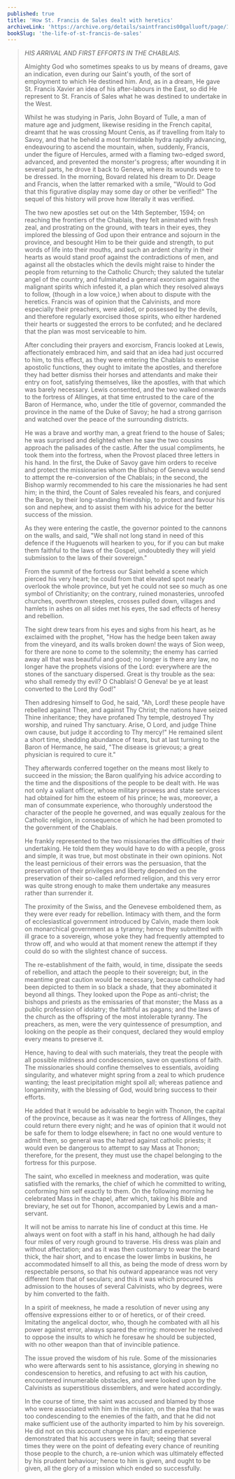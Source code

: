 ```yaml
---
published: true
title: 'How St. Francis de Sales dealt with heretics'
archiveLink: 'https://archive.org/details/saintfrancis00galluoft/page/148?view=theater'
bookSlug: 'the-life-of-st-francis-de-sales'
---
```


> *HIS ARRIVAL AND FIRST EFFORTS IN THE CHABLAIS.*
>
> Almighty God who sometimes speaks to us by means of dreams, gave an indication, even during our Saint's youth, of the sort of employment to which He destined him. And, as in a dream, He gave St. Francis Xavier an idea of his after-labours in the East, so did He represent to St. Francis of Sales what he was destined to undertake in the West.
>
> Whilst he was studying in Paris, John Boyard of Tulle, a man of mature age and judgment, likewise residing in the French capital, dreamt that he was crossing Mount Cenis, as if travelling from Italy to Savoy, and that he beheld a most formidable hydra rapidly advancing, endeavouring to ascend the mountain, when, suddenly, Francis, under the figure of Hercules, armed with a flaming two-edged sword, advanced, and prevented the monster's progress; after wounding it in several parts, he drove it back to Geneva, where its wounds were to be dressed. In the morning, Bovard related his dream to Dr. Deage and Francis, when the latter remarked with a smile, "Would to God that this figurative display may some day or other be verified!" The sequel of this history will prove how literally it was verified.
>
> The two new apostles set out on the 14th September, 1594; on reaching the frontiers of the Chablais, they felt animated with fresh zeal, and prostrating on the ground, with tears in their eyes, they implored the blessing of God upon their entrance and sojourn in the province, and besought Him to be their guide and strength, to put words of life into their mouths, and such an ardent charity in their hearts as would stand proof against the contradictions of men, and against all the obstacles which the devils might raise to hinder the people from returning to the Catholic Church; they saluted the tutelar angel of the country, and fulminated a general exorcism against the malignant spirits which infested it, a plan which they resolved always to follow, (though in a low voice,) when about to dispute with the heretics. Francis was of opinion that the Calvinists, and more especially their preachers, were aided, or possessed by the devils, and therefore regularly exorcised those spirits, who either hardened their hearts or suggested the errors to be confuted; and he declared that the plan was most serviceable to him.
>
> After concluding their prayers and exorcism, Francis looked at Lewis, affectionately embraced him, and said that an idea had just occurred to him, to this effect, as they were entering the Chablais to exercise apostolic functions, they ought to imitate the apostles, and therefore they had better dismiss their horses and attendants and make their entry on foot, satisfying themselves, like the apostles, with that which was barely necessary. Lewis consented, and the two walked onwards to the fortress of Allinges, at that time entrusted to the care of the Baron of Hermance, who, under the title of governor, commanded the province in the name of the Duke of Savoy; he had a strong garrison and watched over the peace of the surrounding districts.
>
> He was a brave and worthy man, a great friend to the house of Sales; he was surprised and delighted when he saw the two cousins approach the palisades of the castle. After the usual compliments, he took them into the fortress, when the Provost placed three letters in his hand. In the first, the Duke of Savoy gave him orders to receive and protect the missionaries whom the Bishop of Geneva would send to attempt the re-conversion of the Chablais; in the second, the Bishop warmly recommended to his care the missionaries he had sent him; in the third, the Count of Sales revealed his fears, and conjured the Baron, by their long-standing friendship, to protect and favour his son and nephew, and to assist them with his advice for the better success of the mission.
>
> As they were entering the castle, the governor pointed to the cannons on the walls, and said, "We shall not long stand in need of this defence if the Huguenots will hearken to you, for if you can but make them faithful to the laws of the Gospel, undoubtedly they will yield submission to the laws of their sovereign."
>
> From the summit of the fortress our Saint beheld a scene which pierced his very heart; he could from that elevated spot nearly overlook the whole province, but yet he could not see so much as one symbol of Christianity; on the contrary, ruined monasteries, unroofed churches, overthrown steeples, crosses pulled down, villages and hamlets in ashes on all sides met his eyes, the sad effects of heresy and rebellion.
>
> The sight drew tears from his eyes and sighs from his heart, as he exclaimed with the prophet, "How has the hedge been taken away from the vineyard, and its walls broken down! the ways of Sion weep, for there are none to come to the solemnity; the enemy has carried away all that was beautiful and good; no longer is there any law, no longer have the prophets visions of the Lord: everywhere are the stones of the sanctuary dispersed. Great is thy trouble as the sea: who shall remedy thy evil? O Chablais! O Geneva! be ye at least converted to the Lord thy God!"
>
> Then addresing himself to God, he said, "Ah, Lord! these people have rebelled against Thee, and against Thy Christ; the nations have seized Thine inheritance; they have profaned Thy temple, destroyed Thy worship, and ruined Thy sanctuary. Arise, O Lord, and judge Thine own cause, but judge it according to Thy mercy!" He remained silent a short time, shedding abundance of tears, but at last turning to the Baron of Hermance, he said, "The disease is grievous; a great physician is required to cure it."
>
> They afterwards conferred together on the means most likely to succeed in the mission; the Baron qualifying his advice according to the time and the dispositions of the people to be dealt with. He was not only a valiant officer, whose military prowess and state services had obtained for him the esteem of his prince; he was, moreover, a man of consummate experience, who thoroughly understood the character of the people he governed, and was equally zealous for the Catholic religion, in consequence of which he had been promoted to the government of the Chablais.
>
> He frankly represented to the two missionaries the difficulties of their undertaking. He told them they would have to do with a people, gross and simple, it was true, but most obstinate in their own opinions. Not the least pernicious of their errors was the persuasion, that the preservation of their privileges and liberty depended on the preservation of their so-called reformed religion, and this very error was quite strong enough to make them undertake any measures rather than surrender it.
>
> The proximity of the Swiss, and the Genevese emboldened them, as they were ever ready for rebellion. Intimacy with them, and the form of ecclesiastical government introduced by Calvin, made them look on monarchical government as a tyranny; hence they submitted with ill grace to a sovereign, whose yoke they had frequently attempted to throw off, and who would at that moment renew the attempt if they could do so with the slightest chance of success.
>
> The re-establishment of the faith, would, in time, dissipate the seeds of rebellion, and attach the people to their sovereign; but, in the meantime great caution would be necessary, because catholicity had been depicted to them in so black a shade, that they abominated it beyond all things. They looked upon the Pope as anti-christ; the bishops and priests as the emissaries of that monster; the Mass as a public profession of idolatry; the faithful as pagans; and the laws of the church as the offspring of the most intolerable tyranny. The preachers, as men, were the very quintessence of presumption, and looking on the people as their conquest, declared they would employ every means to preserve it.
>
> Hence, having to deal with such materials, they treat the people with all possible mildness and condescension, save on questions of faith. The missionaries should confine themselves to essentials, avoiding singularity, and whatever might spring from a zeal to which prudence wanting; the least precipitation might spoil all; whereas patience and longanimity, with the blessing of God, would bring success to their efforts.
>
> He added that it would be advisable to begin with Thonon, the capital of the province, because as it was near the fortress of Allinges, they could return there every night; and he was of opinion that it would not be safe for them to lodge elsewhere; in fact no one would venture to admit them, so general was the hatred against catholic priests; it would even be dangerous to attempt to say Mass at Thonon; therefore, for the present, they must use the chapel belonging to the fortress for this purpose.
>
> The saint, who excelled in meekness and moderation, was quite satisfied with the remarks, the chief of which he committed to writing, conforming him self exactly to them. On the following morning he celebrated Mass in the chapel, after which, taking his Bible and breviary, he set out for Thonon, accompanied by Lewis and a man-servant.
>
> It will not be amiss to narrate his line of conduct at this time. He always went on foot with a staff in his hand, although he had daily four miles of very rough ground to traverse. His dress was plain and without affectation; and as it was then customary to wear the beard thick, the hair short, and to encase the lower limbs in buskins, he accommodated himself to all this, as being the mode of dress worn by respectable persons, so that his outward appearance was not very different from that of seculars; and this it was which procured his admission to the houses of several Calvinists, who by degrees, were by him converted to the faith.
>
> In a spirit of meekness, he made a resolution of never using any offensive expressions either to or of heretics, or of their creed. Imitating the angelical doctor, who, though he combated with all his power against error, always spared the erring: moreover he resolved to oppose the insults to which he foresaw he should be subjected, with no other weapon than that of invincible patience.
>
> The issue proved the wisdom of his rule. Some of the missionaries who were afterwards sent to his assistance, glorying in shewing no condescension to heretics, and refusing to act with his caution, encountered innumerable obstacles, and were looked upon by the Calvinists as superstitious dissemblers, and were hated accordingly.
>
> In the course of time, the saint was accused and blamed by those who were associated with him in the mission, on the plea that he was too condescending to the enemies of the faith, and that he did not make sufficient use of the authority imparted to him by his sovereign. He did not on this account change his plan; and experience demonstrated that his accusers were in fault; seeing that several times they were on the point of defeating every chance of reuniting those people to the church, a re-union which was ultimately effected by his prudent behaviour; hence to him is given, and ought to be given, all the glory of a mission which ended so successfully.